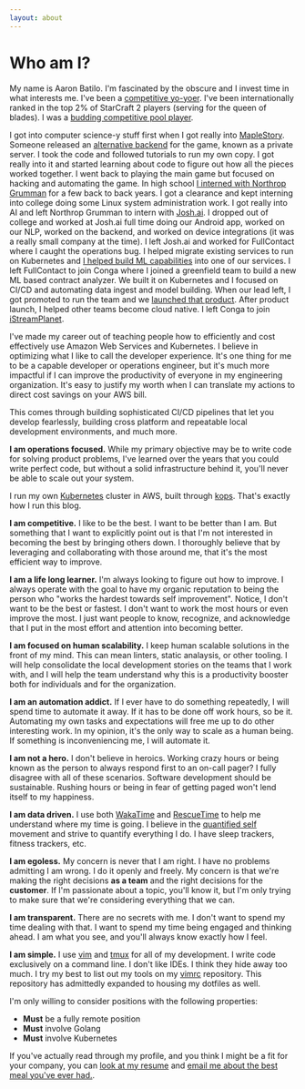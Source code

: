 ```yaml
---
layout: about
---
```

# Who am I?
My name is Aaron Batilo. I'm fascinated by the obscure and I invest time in what
interests me. I've been a [competitive
yo-yoer](https://www.youtube.com/watch?v=sy6fglH3Uww). I've been internationally ranked
in the top 2% of StarCraft 2 players (serving for the queen of blades). I was a [budding
competitive pool
player](https://www.napaleagues.com/stats.php?playerSelected=Y&playerID=10020200).

I got into computer science-y stuff first when I got really into
[MapleStory](http://maplestory.nexon.net/). Someone released an [alternative
backend](https://mapleref.fandom.com/wiki/OdinMS) for the game, known as a private
server. I took the code and followed tutorials to run my own copy. I got really into it
and started learning about code to figure out how all the pieces worked together. I went
back to playing the main game but focused on hacking and automating the game. In high
school [I interned with Northrop Grumman](https://www.youtube.com/watch?v=37-P7VbJb34)
for a few back to back years. I got a clearance and kept interning into college doing
some Linux system administration work. I got really into AI and left Northrop Grumman to
intern with
[Josh.ai](https://medium.com/@joshdotai/i-made-a-computer-pretend-to-be-a-computer-that-s-pretending-to-be-a-human-here-s-what-happened-128173751967).
I dropped out of college and worked at Josh.ai full time doing our Android app, worked
on our NLP, worked on the backend, and worked on device integrations (it was a really
small company at the time). I left Josh.ai and worked for FullContact where I caught the
operations bug. I helped migrate existing services to run on Kubernetes and [I helped
build ML
capabilities](https://www.fullcontact.com/blog/experimentation-leads-innovation-machine-learning-fullcontact/)
into one of our services. I left FullContact to join Conga where I joined a greenfield
team to build a new ML based contract analyzer. We built it on Kubernetes and I focused
on CI/CD and automating data ingest and model building. When our lead left, I got
promoted to run the team and we [launched that
product](https://www.businesswire.com/news/home/20190423005393/en/Conga%C2%AE-Unveils-New-Artificial-Intelligence-Engine).
After product launch, I helped other teams become cloud native. I left Conga to join
[iStreamPlanet](https://istreamplanet.com/).

I've made my career out of teaching people how to efficiently and cost
effectively use Amazon Web Services and Kubernetes. I believe in optimizing
what I like to call the developer experience. It's one thing for me to be a
capable developer or operations engineer, but it's much more impactful if I can
improve the productivity of everyone in my engineering organization. It's easy
to justify my worth when I can translate my actions to direct cost savings on
your AWS bill.

This comes through building sophisticated CI/CD pipelines that let you develop
fearlessly, building cross platform and repeatable local development
environments, and much more.

**I am operations focused.** While my primary objective may be to write code for solving
product problems, I've learned over the years that you could write perfect code, but
without a solid infrastructure behind it, you'll never be able to scale out your system.

I run my own [Kubernetes](https://github.com/kubernetes/kubernetes) cluster in AWS,
built through [kops](https://github.com/kubernetes/kops). That's exactly how I run this
blog.

**I am competitive.** I like to be the best. I want to be better than I am. But
something that I want to explicitly point out is that I'm not interested in becoming the
best by bringing others down. I thoroughly believe that by leveraging and collaborating
with those around me, that it's the most efficient way to improve.

**I am a life long learner.** I'm always looking to figure out how to improve. I always
operate with the goal to have my organic reputation to being the person who "works the
hardest towards self improvement". Notice, I don't want to be the best or fastest. I
don't want to work the most hours or even improve the most. I just want people to know,
recognize, and acknowledge that I put in the most effort and attention into becoming
better.

**I am focused on human scalability.** I keep human scalable solutions in the front of
my mind. This can mean linters, static analaysis, or other tooling. I will help
consolidate the local development stories on the teams that I work with, and I will help
the team understand why this is a productivity booster both for individuals and for the
organization.

**I am an automation addict.** If I ever have to do something repeatedly, I will spend time to
automate it away. If it has to be done off work hours, so be it. Automating my own tasks
and expectations will free me up to do other interesting work. In my opinion, it's the
only way to scale as a human being. If something is inconveniencing me, I will automate
it.

**I am not a hero.** I don't believe in heroics. Working crazy hours or being known as
the person to always respond first to an on-call pager? I fully disagree with all of
these scenarios. Software development should be sustainable. Rushing hours or being in
fear of getting paged won't lend itself to my happiness.

**I am data driven.** I use both [WakaTime](https://wakatime.com/) and
[RescueTime](https://www.rescuetime.com/) to help me understand where my time is going.
I believe in the [quantified self](https://quantifiedself.com/) movement and strive to
quantify everything I do. I have sleep trackers, fitness trackers, etc.

**I am egoless.** My concern is never that I am right. I have no problems
admitting I am wrong. I do it openly and freely. My concern is that we're
making the right decisions **as a team** and the right decisions for the
**customer**. If I'm passionate about a topic, you'll know it, but I'm only
trying to make sure that we're considering everything that we can.

**I am transparent.** There are no secrets with me. I don't want to spend my time dealing
with that. I want to spend my time being engaged and thinking ahead. I am what you see,
and you'll always know exactly how I feel.

**I am simple.** I use [vim](https://www.vim.org/) and
[tmux](https://github.com/tmux/tmux) for all of my development. I write code exclusively
on a command line. I don't like IDEs. I think they hide away too much. I try my best to
list out my tools on my [vimrc](https://github.com/abatilo/vimrc) repository. This
repository has admittedly expanded to housing my dotfiles as well.

I'm only willing to consider positions with the following properties:
* **Must** be a fully remote position
* **Must** involve Golang
* **Must** involve Kubernetes

If you've actually read through my profile, and you think I might be a fit for your
company, you can [look at my resume](https://www.aaronbatilo.dev/resume) and
[email me about the best meal you've ever had.](mailto:aaronbatilo@gmail.com).
